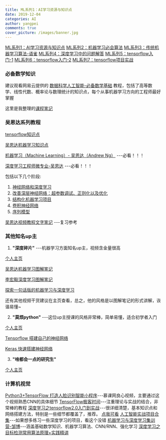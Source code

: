 ```yaml
---
title: ML系列1：AI学习资源与知识点
date: 2019-12-04
categories: AI
author: yangpei
comments: true
cover_picture: /images/banner.jpg
---
```


<!-- more -->

[ML系列1：AI学习资源与知识点](https://iloveyou11.github.io/2019/12/04/ML-01/)
[ML系列2：机器学习必会算法](https://iloveyou11.github.io/2019/12/10/ML-02/)
[ML系列3：传统机器学习算法-语雀](https://iloveyou11.github.io/2019/12/15/ML-03/)
[ML系列4：深度学习中的问题解答](https://iloveyou11.github.io/2019/12/29/ML-04/)
[ML系列5：tensorflow入门-1](https://iloveyou11.github.io/2020/01/02/ML-05/)
[ML系列6：tensorflow入门-2](https://iloveyou11.github.io/2020/01/10/ML-06/)
[ML系列7：tensorflow项目实战](https://iloveyou11.github.io/2020/01/30/ML-07/)

### 必备数学知识

建议观看网易云提供的 [数据科学人工智能-必备数学基础](https://study.163.com/course/introduction.htm?courseId=1005695008&share=1&shareId=1023934022#/courseDetail?tab=1) 教程，包括了高等数学、线性代数、概率论与数理统计的知识点，每个从事机器学习方向的工程师最好掌握

这里是我整理的[课程笔记](http://note.youdao.com/noteshare?id=0b51b790bd6b388d1edc09103097ce1f&sub=9043A297ACFF41918868E60E9765C979)

### 吴恩达系列教程

[tensorflow知识点](http://note.youdao.com/noteshare?id=198673b64b07cdb6245938647776c2f6&sub=7EE74EF88257425CAE1080C606F2ABEA)

[吴恩达机器学习知识点](http://note.youdao.com/noteshare?id=91fa2382d5cb0cbbac025d71f85c8cd2&sub=7628282EE734495C86840415C572DFA5)

[机器学习（Machine Learning）- 吴恩达（Andrew Ng）](https://www.bilibili.com/video/av9912938?from=search&seid=8731100606997428715)  ---必看！！！

[深度学习工程师微专业-吴恩达](https://mooc.study.163.com/smartSpec/detail/1001319001.htm)  ---必看！！！

包括以下几个阶段:
1. [神经网络和深度学习](https://mooc.study.163.com/course/2001281002#/info)
2. [改善深层神经网络：超参数调试、正则化以及优化](https://mooc.study.163.com/course/2001281003#/info)
3. [结构化机器学习项目](https://mooc.study.163.com/course/2001280004#/info)
4. [卷积神经网络](https://mooc.study.163.com/course/2001281004#/info)
5. [序列模型](https://mooc.study.163.com/course/2001280005#/info)

[吴恩达视频教程文字笔记](http://www.ai-start.com/ml2014/)  ---复习参考

### 其他知名up主
1. **"深度碎片"**  ---机器学习方面知名up主，视频含金量很高

[个人主页](https://space.bilibili.com/198464479)  

[吴恩达机器学习图解笔记](https://www.bilibili.com/video/av20994456)

[李宏毅深度学习图解笔记](https://www.bilibili.com/video/av20381986)

[探索一句话版的机器学习与深度学习](https://www.bilibili.com/video/av22581633)

还有其他视频干货建议在主页查看，总之，他的风格是以图解笔记的形式讲解，诙谐易懂~

2. **"莫烦python"**  ---这位up主授课的风格非常棒，简单易懂，适合初学者入门

[个人主页](https://space.bilibili.com/243821484/channel/detail?cid=28254)

[Tensorflow 搭建自己的神经网络](https://www.bilibili.com/video/av16001891)

[Keras 快速搭建神经网络](https://www.bilibili.com/video/av16910214)

3. **"啥都会一点的研究生"**

[个人主页](https://space.bilibili.com/46880349)

### 计算机视觉
[Python3+TensorFlow 打造人脸识别智能小程序](https://coding.imooc.com/class/chapter/327.html#Anchor)---慕课网良心视频，主要通过这个视频熟悉CNN的具体细节
[TensorFlow极客时间](https://www.bilibili.com/video/av54557524/?p=48)---注重理论与实战的结合，非常棒的教程
[深度学习之tensorflow2.0入门到实战](https://coding.imooc.com/class/344.html#Anchor)---很详细清楚，基本知识点和网络搭建方法，特别是一些细节都覆盖了，推荐。  [点我可看](https://www.bilibili.com/video/av76951063?from=search&seid=6126019341165060789)
[人工智能实战项目合集](https://www.bilibili.com/video/av76145282)---如果想多练习一些深度学习的项目，看这个没错
[机器学习与深度学习集训营-邹博](https://www.bilibili.com/video/av50327129)---涵盖基础数学知识、机器学习算法、CNN/RNN、强化学习
[深度学习之目标检测常用算法原理+实践精讲](https://www.bilibili.com/video/av68991919)